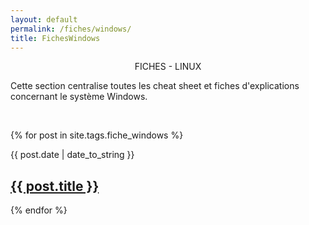 ```yaml
---
layout: default
permalink: /fiches/windows/
title: FichesWindows
---
```

<p align="center">FICHES - LINUX</p>
<p>Cette section centralise toutes les cheat sheet et fiches d'explications concernant le système Windows.</p><br>


 {% for post in site.tags.fiche_windows %}
  <article>
  <div class="date"><time datetime="{{ post.date | date: "%Y-%m-%d" }}">{{ post.date | date_to_string }}</time></div>
    <h2>
        <a href="{{ post.url }}">{{ post.title }}</a>
    </h2>


  </article>
{% endfor %}

